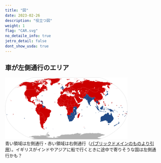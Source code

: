 ```yaml
---
title: "図"
date: 2023-02-26
description: "役立つ図"
weight: 1
flag: "CAR.svg"
no_detaile_info: true
jetro_detail: false
dont_show_usda: true
---
```


## 車が左側通行のエリア

<div class="googlemap-if">
<img src="./Countries_driving_on_the_left_or_right.svg.png" width="80%">
<div class="description-wide">青い領域は左側通行・赤い領域は右側通行（<a href="https://ja.wikipedia.org/wiki/%E5%B7%A6%E5%81%B4%E9%80%9A%E8%A1%8C%E3%81%AE%E5%9B%BD%E4%B8%80%E8%A6%A7#/media/%E3%83%95%E3%82%A1%E3%82%A4%E3%83%AB:Countries_driving_on_the_left_or_right.svg">パブリックドメインのものより引用</a>）。イギリスがインドやアジアに船で行くときに途中で寄りそうな国は左側通行かも？</div>
</div>

